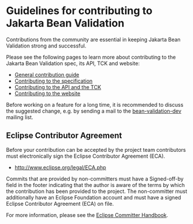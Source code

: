 Guidelines for contributing to Jakarta Bean Validation
====

Contributions from the community are essential in keeping Jakarta Bean Validation strong and successful.

Please see the following pages to learn more about contributing to the Jakarta Bean Validation spec, its API, TCK and website:

* [General contribution guide](http://beanvalidation.org/contribute/)
* [Contributing to the specification](http://beanvalidation.org/contribute/specification/)
* [Contributing to the API and the TCK](http://beanvalidation.org/contribute/coding)
* [Contributing to the website](http://beanvalidation.org/contribute/site)

Before working on a feature for a long time, it is recommended to discuss the suggested change,
e.g. by sending a mail to the [bean-validation-dev](https://accounts.eclipse.org/mailing-list/bean-validation-dev) mailing list.

## Eclipse Contributor Agreement

Before your contribution can be accepted by the project team contributors must electronically sign the Eclipse Contributor Agreement (ECA).

 * http://www.eclipse.org/legal/ECA.php

Commits that are provided by non-committers must have a Signed-off-by field in the footer indicating that the author is aware of the terms by which the contribution has been provided to the project.
The non-committer must additionally have an Eclipse Foundation account and must have a signed Eclipse Contributor Agreement (ECA) on file.

For more information, please see the [Eclipse Committer Handbook](https://www.eclipse.org/projects/handbook/#resources-commit).
